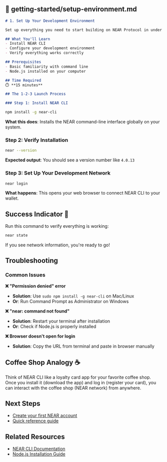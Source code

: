 ## 📄 getting-started/setup-environment.md
```markdown
# 1. Set Up Your Development Environment

Set up everything you need to start building on NEAR Protocol in under 15 minutes.

## What You'll Learn
- Install NEAR CLI
- Configure your development environment
- Verify everything works correctly

## Prerequisites
- Basic familiarity with command line
- Node.js installed on your computer

## Time Required
⏱️ **15 minutes**

## The 1-2-3 Launch Process

### Step 1: Install NEAR CLI
```

```bash
npm install -g near-cli
```

**What this does**: Installs the NEAR command-line interface globally on your system.

### Step 2: Verify Installation
```bash
near --version
```

**Expected output**: You should see a version number like `4.0.13`

### Step 3: Set Up Your Development Network
```bash
near login
```

**What happens**: This opens your web browser to connect NEAR CLI to your wallet.

## Success Indicator 🎯
Run this command to verify everything is working:
```bash
near state
```

If you see network information, you're ready to go!

## Troubleshooting

### Common Issues

**❌ "Permission denied" error**
- **Solution**: Use `sudo npm install -g near-cli` on Mac/Linux
- **Or**: Run Command Prompt as Administrator on Windows

**❌ "near: command not found"**
- **Solution**: Restart your terminal after installation
- **Or**: Check if Node.js is properly installed

**❌ Browser doesn't open for login**
- **Solution**: Copy the URL from terminal and paste in browser manually

## Coffee Shop Analogy ☕
Think of NEAR CLI like a loyalty card app for your favorite coffee shop. Once you install it (download the app) and log in (register your card), you can interact with the coffee shop (NEAR network) from anywhere.

## Next Steps
- [Create your first NEAR account](create-account.md)
- [Quick reference guide](quick-reference.md)

## Related Resources
- [NEAR CLI Documentation](https://docs.near.org/tools/near-cli)
- [Node.js Installation Guide](https://nodejs.org/)
```

